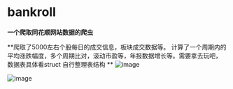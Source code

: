 # bankroll

**一个爬取同花顺网站数据的爬虫**

**爬取了5000左右个股每日的成交信息，板块成交数据等。
计算了一个周期内的平均涨跌幅度，多个周期比对，滚动市盈等，年报数据增长等。需要拿去玩吧，
数据表具体看struct 自行整理表结构 **
![image](https://user-images.githubusercontent.com/20676490/154520321-c630c0cf-597b-4e07-80b6-70f2b610a7d7.png)

![image](https://user-images.githubusercontent.com/20676490/154519846-775162e2-a73e-4844-a672-b187920968dd.png)
